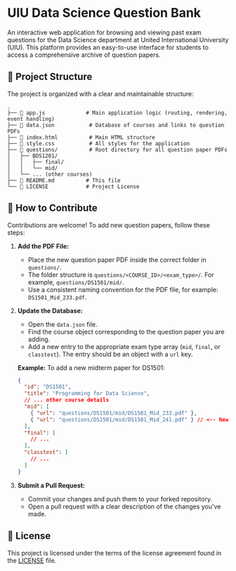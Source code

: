 # UIU Data Science Question Bank

An interactive web application for browsing and viewing past exam questions for the Data Science department at United International University (UIU). This platform provides an easy-to-use interface for students to access a comprehensive archive of question papers.

## 📂 Project Structure

The project is organized with a clear and maintainable structure:

```
.
├── 📄 app.js             # Main application logic (routing, rendering, event handling)
├── 📄 data.json           # Database of courses and links to question PDFs
├── 📄 index.html          # Main HTML structure
├── 📄 style.css           # All styles for the application
├── 📁 questions/          # Root directory for all question paper PDFs
│   ├── BDS1201/
│   │   ├── final/
│   │   └── mid/
│   └── ... (other courses)
├── 📄 README.md          # This file
└── 📄 LICENSE            # Project License
```

## 🤝 How to Contribute

Contributions are welcome! To add new question papers, follow these steps:

1.  **Add the PDF File:**

    - Place the new question paper PDF inside the correct folder in `questions/`.
    - The folder structure is `questions/<COURSE_ID>/<exam_type>/`. For example, `questions/DS1501/mid/`.
    - Use a consistent naming convention for the PDF file, for example: `DS1501_Mid_233.pdf`.

2.  **Update the Database:**

    - Open the `data.json` file.
    - Find the course object corresponding to the question paper you are adding.
    - Add a new entry to the appropriate exam type array (`mid`, `final`, or `classtest`). The entry should be an object with a `url` key.

    **Example:** To add a new midterm paper for DS1501:

    ```json
    {
      "id": "DS1501",
      "title": "Programming for Data Science",
      // ... other course details
      "mid": [
        { "url": "questions/DS1501/mid/DS1501_Mid_233.pdf" },
        { "url": "questions/DS1501/mid/DS1501_Mid_241.pdf" } // <-- New entry
      ],
      "final": [
        // ...
      ],
      "classtest": [
        // ...
      ]
    }
    ```

3.  **Submit a Pull Request:**
    - Commit your changes and push them to your forked repository.
    - Open a pull request with a clear description of the changes you've made.

## 📜 License

This project is licensed under the terms of the license agreement found in the [LICENSE](LICENSE) file.
